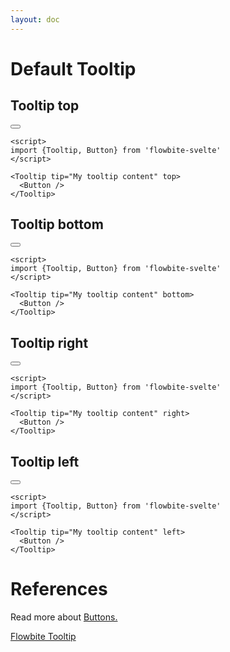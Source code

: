 ```yaml
---
layout: doc
---
```


<script>
import {Tooltip, Button} from 'flowbite-svelte'
</script>

<h1 class="text-3xl w-full dark:text-white py-4">Default Tooltip</h1>

<h2 class="text-2xl w-full dark:text-white py-4">Tooltip top</h2>

<div class="container flex flex-wrap justify-center rounded-xl my-4 mx-auto bg-gradient-to-r bg-white dark:bg-gray-900 border border-gray-200 dark:border-gray-700 p-2 sm:p-6">
  <Tooltip tip="My tooltip content" top>
    <Button />
  </Tooltip>
</div>

```svelte
<script>
import {Tooltip, Button} from 'flowbite-svelte'
</script>

<Tooltip tip="My tooltip content" top>
  <Button />
</Tooltip>
```


<h2 class="text-2xl w-full dark:text-white py-4">Tooltip bottom</h2>

<div class="container flex flex-wrap justify-center rounded-xl my-4 mx-auto bg-gradient-to-r bg-white dark:bg-gray-900 border border-gray-200 dark:border-gray-700 p-2 sm:p-6">
  <Tooltip tip="My tooltip content" bottom>
    <Button />
  </Tooltip>
</div>

```svelte
<script>
import {Tooltip, Button} from 'flowbite-svelte'
</script>

<Tooltip tip="My tooltip content" bottom>
  <Button />
</Tooltip>
```

<h2 class="text-2xl w-full dark:text-white py-4">Tooltip right</h2>

<div class="container flex flex-wrap justify-center rounded-xl my-4 mx-auto bg-gradient-to-r bg-white dark:bg-gray-900 border border-gray-200 dark:border-gray-700 p-2 sm:p-6">
  <Tooltip tip="My tooltip content" right>
    <Button />
  </Tooltip>
</div>

```svelte
<script>
import {Tooltip, Button} from 'flowbite-svelte'
</script>

<Tooltip tip="My tooltip content" right>
  <Button />
</Tooltip>
```


<h2 class="text-2xl w-full dark:text-white py-4">Tooltip left</h2>

<div class="container flex flex-wrap justify-center rounded-xl my-4 mx-auto bg-gradient-to-r bg-white dark:bg-gray-900 border border-gray-200 dark:border-gray-700 p-2 sm:p-6">
  <Tooltip tip="My tooltip content" left>
    <Button />
  </Tooltip>
</div>

```svelte
<script>
import {Tooltip, Button} from 'flowbite-svelte'
</script>

<Tooltip tip="My tooltip content" left>
  <Button />
</Tooltip>
```

<h1 class="text-3xl w-full dark:text-white py-4">References</h1>

<p class="dark:text-white pt-4 w-full">Read more about <a href="https://flowbite-svelte.vercel.app/buttons" class="text-blue-600 hover:underline dark:text-blue-500">Buttons.</a></p>
<p class="dark:text-white pt-4 w-full"><a href="https://flowbite.com/docs/components/tooltips/" target="_blank" class="text-blue-600 hover:underline dark:text-blue-500">Flowbite Tooltip</a></p>